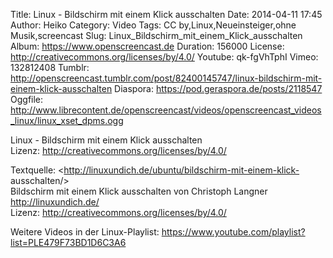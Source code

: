 Title: Linux - Bildschirm mit einem Klick ausschalten
Date: 2014-04-11 17:45
Author: Heiko
Category: Video
Tags: CC by,Linux,Neueinsteiger,ohne Musik,screencast
Slug: Linux_Bildschirm_mit_einem_Klick_ausschalten
Album: https://www.openscreencast.de
Duration: 156000
License: http://creativecommons.org/licenses/by/4.0/
Youtube: qk-fgVhTphI
Vimeo: 132812408
Tumblr: http://openscreencast.tumblr.com/post/82400145747/linux-bildschirm-mit-einem-klick-ausschalten
Diaspora: https://pod.geraspora.de/posts/2118547
Oggfile: http://www.librecontent.de/openscreencast/videos/openscreencast_videos_linux/linux_xset_dpms.ogg

Linux - Bildschirm mit einem Klick ausschalten  
Lizenz: <http://creativecommons.org/licenses/by/4.0/>  
  
Textquelle: <http://linuxundich.de/ubuntu/bildschirm-mit-einem-klick-
ausschalten/>  
Bildschirm mit einem Klick ausschalten von Christoph Langner
<http://linuxundich.de/>  
Lizenz: <http://creativecommons.org/licenses/by/4.0/>  
  
Weitere Videos in der Linux-Playlist:
<https://www.youtube.com/playlist?list=PLE479F73BD1D6C3A6>  
  

